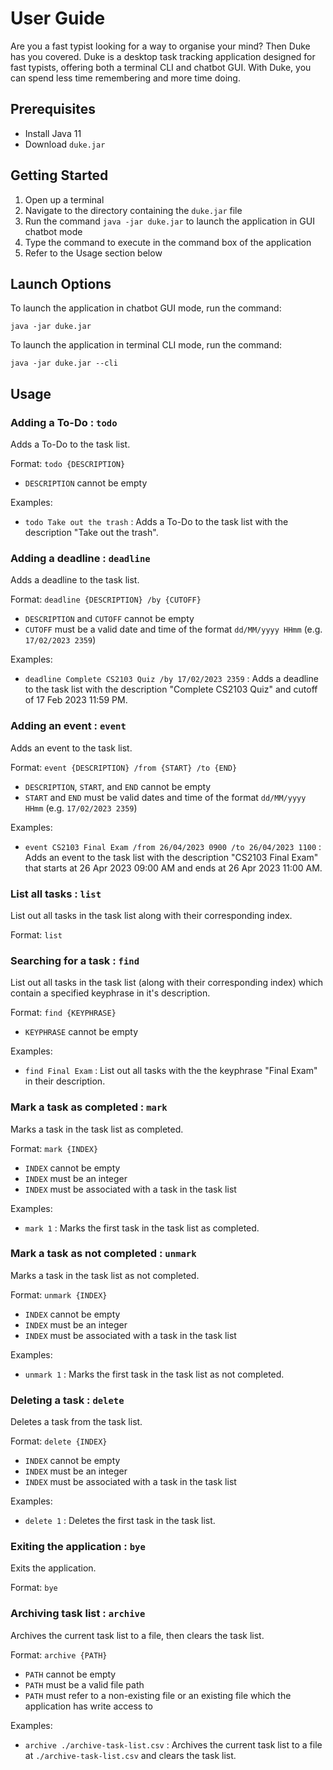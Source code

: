 # User Guide

Are you a fast typist looking for a way to organise your mind? Then Duke has you covered. Duke is a desktop task tracking application designed for fast typists, offering both a terminal CLI and chatbot GUI. With Duke, you can spend less time remembering and more time doing.

## Prerequisites

* Install Java 11
* Download `duke.jar`

## Getting Started

1. Open up a terminal
2. Navigate to the directory containing the `duke.jar` file
3. Run the command `java -jar duke.jar` to launch the application in GUI chatbot mode
4. Type the command to execute in the command box of the application
5. Refer to the Usage section below

## Launch Options
To launch the application in chatbot GUI mode, run the command:
```
java -jar duke.jar
```

To launch the application in terminal CLI mode, run the command:
```
java -jar duke.jar --cli
```

## Usage

### Adding a To-Do : `todo`

Adds a To-Do to the task list.

Format: `todo {DESCRIPTION}`
* `DESCRIPTION` cannot be empty

Examples:
* `todo Take out the trash` : Adds a To-Do to the task list with the description "Take out the trash".

### Adding a deadline : `deadline`

Adds a deadline to the task list.

Format: `deadline {DESCRIPTION} /by {CUTOFF}`
* `DESCRIPTION` and `CUTOFF` cannot be empty
* `CUTOFF` must be a valid date and time of the format `dd/MM/yyyy HHmm` (e.g. `17/02/2023 2359`)

Examples:
* `deadline Complete CS2103 Quiz /by 17/02/2023 2359` : Adds a deadline to the task list with the description "Complete CS2103 Quiz" and cutoff of 17 Feb 2023 11:59 PM.

### Adding an event : `event`

Adds an event to the task list.

Format: `event {DESCRIPTION} /from {START} /to {END}`
* `DESCRIPTION`, `START`, and `END` cannot be empty
* `START` and `END` must be valid dates and time of the format `dd/MM/yyyy HHmm` (e.g. `17/02/2023 2359`)

Examples:
* `event CS2103 Final Exam /from 26/04/2023 0900 /to 26/04/2023 1100` : Adds an event to the task list with the description "CS2103 Final Exam" that starts at 26 Apr 2023 09:00 AM and ends at 26 Apr 2023 11:00 AM.

### List all tasks : `list`

List out all tasks in the task list along with their corresponding index.

Format: `list`

### Searching for a task : `find`

List out all tasks in the task list (along with their corresponding index) which contain a specified keyphrase in it's description.

Format: `find {KEYPHRASE}`
* `KEYPHRASE` cannot be empty

Examples:
* `find Final Exam` : List out all tasks with the the keyphrase "Final Exam" in their description.

### Mark a task as completed : `mark`

Marks a task in the task list as completed.

Format: `mark {INDEX}`
* `INDEX` cannot be empty
* `INDEX` must be an integer
* `INDEX` must be associated with a task in the task list

Examples:
* `mark 1` : Marks the first task in the task list as completed.

### Mark a task as not completed : `unmark`

Marks a task in the task list as not completed.

Format: `unmark {INDEX}`
* `INDEX` cannot be empty
* `INDEX` must be an integer
* `INDEX` must be associated with a task in the task list

Examples:
* `unmark 1` : Marks the first task in the task list as not completed.

### Deleting a task : `delete`

Deletes a task from the task list.

Format: `delete {INDEX}`
* `INDEX` cannot be empty
* `INDEX` must be an integer
* `INDEX` must be associated with a task in the task list

Examples:
* `delete 1` : Deletes the first task in the task list.

### Exiting the application : `bye`

Exits the application.

Format: `bye`

### Archiving task list : `archive`

Archives the current task list to a file, then clears the task list.

Format: `archive {PATH}`
* `PATH` cannot be empty
* `PATH` must be a valid file path
* `PATH` must refer to a non-existing file or an existing file which the application has write access to

Examples:
* `archive ./archive-task-list.csv` : Archives the current task list to a file at `./archive-task-list.csv` and clears the task list.
